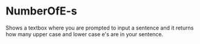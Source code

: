 # NumberOfE-s
Shows a textbox where you are prompted to input a sentence and it returns how many upper case and lower case e's are in your sentence.
